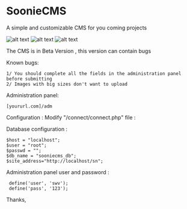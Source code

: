 # SoonieCMS
A simple and customizable CMS for you coming projects

![alt text](https://i.imgur.com/jS2whh8.jpg)
![alt text](https://i.imgur.com/i0gIjax.png)
![alt text](https://image.noelshack.com/fichiers/2017/44/4/1509654651-screenshot-4.png)

The CMS is in Beta Version , this version can contain bugs 

Known bugs:
      
    1/ You should complete all the fields in the administration panel before submitting 
    2/ Images with big sizes don't want to upload 

Administration panel:
         
	[yoururl.com]/adm

Configuration : 
Modify "/connect/connect.php" file :

Database configuration :

	$host = "localhost";
	$user = "root";
	$passwd = "";
	$db_name = "sooniecms_db";
	$site_address="http://localhost/sn";

Administration panel user and password :


     define('user', 'swv');
     define('pass', '123');


Thanks,
